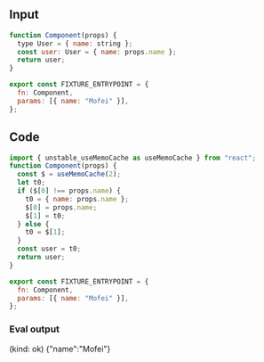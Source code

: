 
## Input

```javascript
function Component(props) {
  type User = { name: string };
  const user: User = { name: props.name };
  return user;
}

export const FIXTURE_ENTRYPOINT = {
  fn: Component,
  params: [{ name: "Mofei" }],
};

```

## Code

```javascript
import { unstable_useMemoCache as useMemoCache } from "react";
function Component(props) {
  const $ = useMemoCache(2);
  let t0;
  if ($[0] !== props.name) {
    t0 = { name: props.name };
    $[0] = props.name;
    $[1] = t0;
  } else {
    t0 = $[1];
  }
  const user = t0;
  return user;
}

export const FIXTURE_ENTRYPOINT = {
  fn: Component,
  params: [{ name: "Mofei" }],
};

```
      
### Eval output
(kind: ok) {"name":"Mofei"}